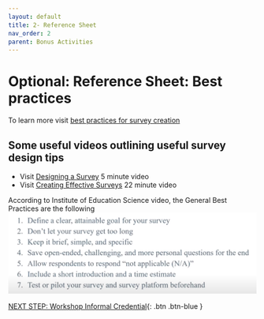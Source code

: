 ```yaml
---
layout: default
title: 2- Reference Sheet
nav_order: 2
parent: Bonus Activities
---
```


# Optional: Reference Sheet: Best practices  

To learn more visit [best practices for survey creation](https://www.surveymonkey.com/mp/survey-guidelines/) 

## Some useful videos outlining useful survey design tips
- Visit [Designing a Survey](https://www.youtube.com/watch?v=mdVWbuffdNY) 5 minute video
- Visit [Creating Effective Surveys](https://www.youtube.com/watch?v=6H3AI0M6ZOk) 22 minute video

According to Institute of Education Science video, the General Best Practices are the following
<img src="images/best-practices.png">

[NEXT STEP: Workshop Informal Credential](informal-credentials.html){: .btn .btn-blue }
